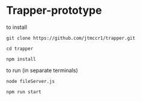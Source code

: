 # Trapper-prototype

to install
```
git clone https://github.com/jtmccr1/trapper.git

cd trapper

npm install
```
to run (in separate terminals)
```
node fileServer.js
```

```
npm run start
```
